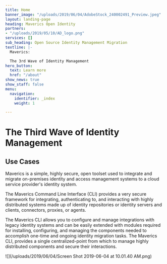```yaml
---
title: Home
banner_image: "/uploads/2019/06/04/AdobeStock_240002491_Preview.jpeg"
layout: landing-page
heading: Maverics Open Identity
partners:
- "/uploads/2019/05/10/AD_logo.png"
services: []
sub_heading: Open Source Identity Management Migration
textline: |-
  Maverics:

  The 3rd Wave of Identity Management
hero_button:
  text: Learn more
  href: "/about"
show_news: true
show_staff: false
menu:
  navigation:
    identifier: _index
    weight: 1

---
```

# The Third Wave of Identity Management

## Use Cases

Maverics is a simple, highly secure, open toolset used to integrate and migrate on-premises identity and access management systems to a cloud service provider's identity system.

The Maverics Command Line Interface (CLI) provides a very secure framework for integrating, authenticating to, and interacting with highly distributed systems made up of identity repositories or identity servers and clients, connectors, proxies, or agents.

The Maverics CLI allows you to configure and manage integrations with legacy identity systems and can be easily extended with modules required for installing, configuring, and managing the components needed to accomplish one-time and ongoing identity migration tasks. The Maverics CLI, provides a single centralized-point from which to manage highly distributed components and secure their interactions.

![](/uploads/2019/06/04/Screen Shot 2019-06-04 at 10.01.40 AM.png)